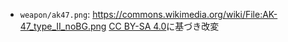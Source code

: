 - `weapon/ak47.png`: https://commons.wikimedia.org/wiki/File:AK-47_type_II_noBG.png
  [CC BY-SA 4.0](https://creativecommons.org/licenses/by-sa/4.0/deed.ja)に基づき改変
